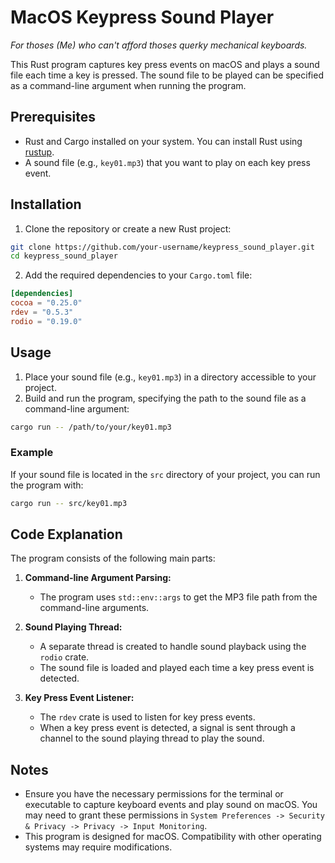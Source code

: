 # MacOS Keypress Sound Player

*For thoses (Me) who can't afford thoses querky mechanical keyboards.*

This Rust program captures key press events on macOS and plays a sound file each time a key is pressed. The sound file to be played can be specified as a command-line argument when running the program.

## Prerequisites

- Rust and Cargo installed on your system. You can install Rust using [rustup](https://rustup.rs/).
- A sound file (e.g., `key01.mp3`) that you want to play on each key press event.

## Installation

1. Clone the repository or create a new Rust project:

```sh
git clone https://github.com/your-username/keypress_sound_player.git
cd keypress_sound_player
```

2. Add the required dependencies to your `Cargo.toml` file:

```toml
[dependencies]
cocoa = "0.25.0"
rdev = "0.5.3"
rodio = "0.19.0"
```

## Usage

1. Place your sound file (e.g., `key01.mp3`) in a directory accessible to your project.
2. Build and run the program, specifying the path to the sound file as a command-line argument:

```sh
cargo run -- /path/to/your/key01.mp3
```

### Example

If your sound file is located in the `src` directory of your project, you can run the program with:

```sh
cargo run -- src/key01.mp3
```

## Code Explanation

The program consists of the following main parts:

1. **Command-line Argument Parsing:**
   - The program uses `std::env::args` to get the MP3 file path from the command-line arguments.

2. **Sound Playing Thread:**
   - A separate thread is created to handle sound playback using the `rodio` crate.
   - The sound file is loaded and played each time a key press event is detected.

3. **Key Press Event Listener:**
   - The `rdev` crate is used to listen for key press events.
   - When a key press event is detected, a signal is sent through a channel to the sound playing thread to play the sound.

## Notes

- Ensure you have the necessary permissions for the terminal or executable to capture keyboard events and play sound on macOS. You may need to grant these permissions in `System Preferences -> Security & Privacy -> Privacy -> Input Monitoring`.
- This program is designed for macOS. Compatibility with other operating systems may require modifications.